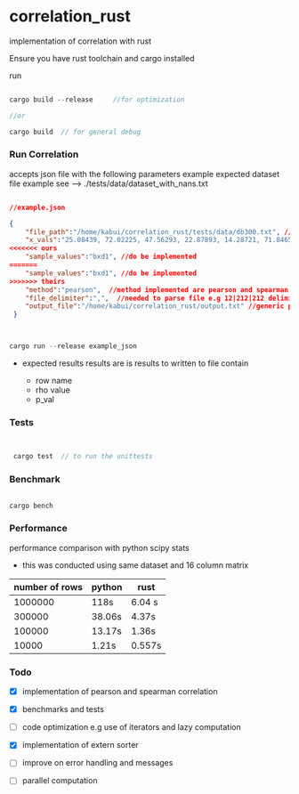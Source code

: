 # correlation_rust
implementation of correlation with rust


Ensure you have rust toolchain  and cargo installed

run 

``` rust 

cargo build --release     //for optimization 

//or

cargo build  // for general debug


```

### Run Correlation

accepts json file with the following parameters
example 
expected dataset file example see --> ./tests/data/dataset_with_nans.txt
``` json

//example.json

{
    "file_path":"/home/kabui/correlation_rust/tests/data/db300.txt", //bath to dataset file
    "x_vals":"25.08439, 72.02225, 47.56293, 22.87893, 14.28721, 71.84655, 87.81991, 84.86824, 6.72478, 5.72373, 73.47078, 63.74703",
<<<<<<< ours
    "sample_values":"bxd1", //do be implemented 
=======
    "sample_values":"bxd1", //do be implemented
>>>>>>> theirs
    "method":"pearson",  //method implemented are pearson and spearman
    "file_delimiter":",",  //needed to parse file e.g 12|212|212 delimiter=1
    "output_file":"/home/kabui/correlation_rust/output.txt" //generic path to ouput results
 }


```

``` rust 


cargo run --release example_json


```
- expected results results are is results to written to file contain

   - row name
   - rho value
   - p_val



### Tests


``` rust


 cargo test  // to run the unittests


```


### Benchmark

``` rust

cargo bench

```

### Performance

performance comparison with python scipy stats
 

- this was conducted using same dataset and 16 column matrix




| number of rows      | python | rust |
| ----------- | ----------- | ---------|
| 1000000       |  118s | 6.04 s|  
| 300000      | 38.06s     |   4.37s      |
|100000   | 13.17s         |    1.36s   |               
| 10000   | 1.21s          | 0.557s|




### Todo


- [x] implementation of pearson and spearman correlation

- [x] benchmarks and tests


- [ ] code optimization e.g use of iterators and lazy computation

- [x] implementation of extern sorter


- [ ] improve on error handling and messages

- [ ] parallel computation



